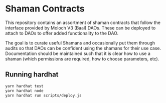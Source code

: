 Shaman Contracts
================

This repository contains an assortment of shaman contracts that follow the
interface provided by Moloch V3 (Baal) DAOs. These can be deployed to attach to
DAOs to offer added functionality to the DAO.

The goal is to curate useful Shamans and occasionally put them through audits so
that DAOs can be confident using the shamans for their use case. Documentation
should be maintained such that it is clear how to use a shaman (which
permissions are required, how to choose parameters, etc).

Running hardhat
---------------

```bash
yarn hardhat test
yarn hardhat node
yarn hardhat run scripts/deploy.js
```
